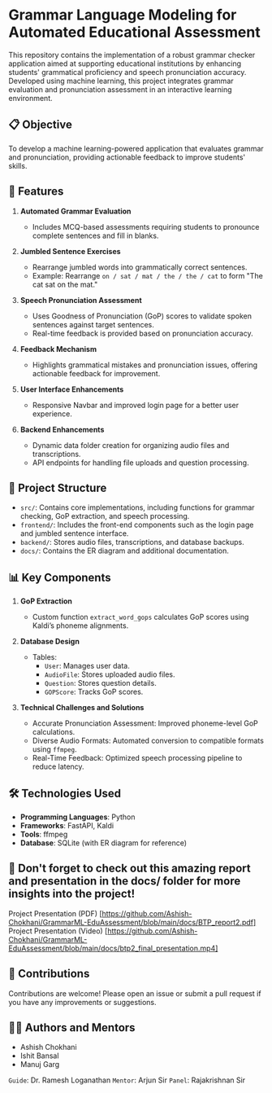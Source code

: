 # Grammar Language Modeling for Automated Educational Assessment

This repository contains the implementation of a robust grammar checker application aimed at supporting educational institutions by enhancing students' grammatical proficiency and speech pronunciation accuracy. Developed using machine learning, this project integrates grammar evaluation and pronunciation assessment in an interactive learning environment.

## 📋 Objective

To develop a machine learning-powered application that evaluates grammar and pronunciation, providing actionable feedback to improve students' skills.

## 🚀 Features

1. **Automated Grammar Evaluation**  
   - Includes MCQ-based assessments requiring students to pronounce complete sentences and fill in blanks.

2. **Jumbled Sentence Exercises**  
   - Rearrange jumbled words into grammatically correct sentences.
   - Example: Rearrange `on / sat / mat / the / the / cat` to form "The cat sat on the mat."

3. **Speech Pronunciation Assessment**  
   - Uses Goodness of Pronunciation (GoP) scores to validate spoken sentences against target sentences.
   - Real-time feedback is provided based on pronunciation accuracy.

4. **Feedback Mechanism**  
   - Highlights grammatical mistakes and pronunciation issues, offering actionable feedback for improvement.

5. **User Interface Enhancements**  
   - Responsive Navbar and improved login page for a better user experience.

6. **Backend Enhancements**  
   - Dynamic data folder creation for organizing audio files and transcriptions.
   - API endpoints for handling file uploads and question processing.

## 📂 Project Structure

- `src/`: Contains core implementations, including functions for grammar checking, GoP extraction, and speech processing.
- `frontend/`: Includes the front-end components such as the login page and jumbled sentence interface.
- `backend/`: Stores audio files, transcriptions, and database backups.
- `docs/`: Contains the ER diagram and additional documentation.

## 📊 Key Components

1. **GoP Extraction**  
   - Custom function `extract_word_gops` calculates GoP scores using Kaldi’s phoneme alignments.

2. **Database Design**  
   - Tables:
     - `User`: Manages user data.
     - `AudioFile`: Stores uploaded audio files.
     - `Question`: Stores question details.
     - `GOPScore`: Tracks GoP scores.

3. **Technical Challenges and Solutions**  
   - Accurate Pronunciation Assessment: Improved phoneme-level GoP calculations.
   - Diverse Audio Formats: Automated conversion to compatible formats using `ffmpeg`.
   - Real-Time Feedback: Optimized speech processing pipeline to reduce latency.

## 🛠️ Technologies Used

- **Programming Languages**: Python  
- **Frameworks**: FastAPI, Kaldi  
- **Tools**: ffmpeg
- **Database**: SQLite (with ER diagram for reference)

## 🚨 Don't forget to check out this amazing report and presentation in the docs/ folder for more insights into the project!
Project Presentation (PDF) [https://github.com/Ashish-Chokhani/GrammarML-EduAssessment/blob/main/docs/BTP_report2.pdf]
Project Presentation (Video) [https://github.com/Ashish-Chokhani/GrammarML-EduAssessment/blob/main/docs/btp2_final_presentation.mp4]

## 🤝 Contributions
Contributions are welcome! Please open an issue or submit a pull request if you have any improvements or suggestions.

## 👨‍💻 Authors and Mentors
- Ashish Chokhani
- Ishit Bansal
- Manuj Garg

  
`Guide`: Dr. Ramesh Loganathan
`Mentor`: Arjun Sir
`Panel`: Rajakrishnan Sir

